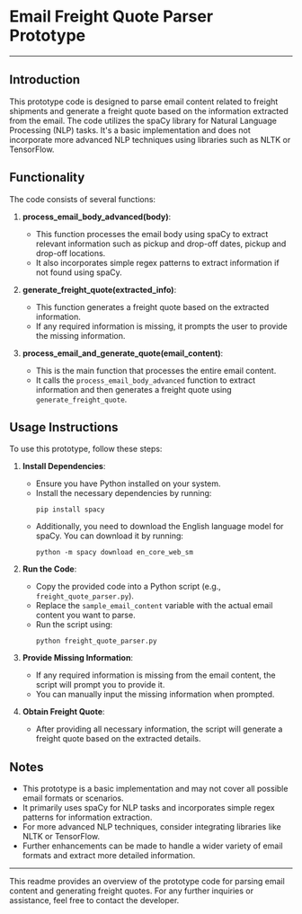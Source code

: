 # Email Freight Quote Parser Prototype

---

## Introduction
This prototype code is designed to parse email content related to freight shipments and generate a freight quote based on the information extracted from the email. The code utilizes the spaCy library for Natural Language Processing (NLP) tasks. It's a basic implementation and does not incorporate more advanced NLP techniques using libraries such as NLTK or TensorFlow.

## Functionality
The code consists of several functions:

1. **process_email_body_advanced(body)**:
   - This function processes the email body using spaCy to extract relevant information such as pickup and drop-off dates, pickup and drop-off locations.
   - It also incorporates simple regex patterns to extract information if not found using spaCy.

2. **generate_freight_quote(extracted_info)**:
   - This function generates a freight quote based on the extracted information.
   - If any required information is missing, it prompts the user to provide the missing information.

3. **process_email_and_generate_quote(email_content)**:
   - This is the main function that processes the entire email content.
   - It calls the `process_email_body_advanced` function to extract information and then generates a freight quote using `generate_freight_quote`.

## Usage Instructions
To use this prototype, follow these steps:

1. **Install Dependencies**:
   - Ensure you have Python installed on your system.
   - Install the necessary dependencies by running:
     ```
     pip install spacy
     ```
   - Additionally, you need to download the English language model for spaCy. You can download it by running:
     ```
     python -m spacy download en_core_web_sm
     ```

2. **Run the Code**:
   - Copy the provided code into a Python script (e.g., `freight_quote_parser.py`).
   - Replace the `sample_email_content` variable with the actual email content you want to parse.
   - Run the script using:
     ```
     python freight_quote_parser.py
     ```

3. **Provide Missing Information**:
   - If any required information is missing from the email content, the script will prompt you to provide it.
   - You can manually input the missing information when prompted.

4. **Obtain Freight Quote**:
   - After providing all necessary information, the script will generate a freight quote based on the extracted details.

## Notes
- This prototype is a basic implementation and may not cover all possible email formats or scenarios.
- It primarily uses spaCy for NLP tasks and incorporates simple regex patterns for information extraction.
- For more advanced NLP techniques, consider integrating libraries like NLTK or TensorFlow.
- Further enhancements can be made to handle a wider variety of email formats and extract more detailed information.

---
This readme provides an overview of the prototype code for parsing email content and generating freight quotes. For any further inquiries or assistance, feel free to contact the developer.
